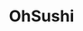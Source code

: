 ---
layout: place
title: OhSushi
permalink: /washington/richland/ohsushi.html
stateAbbr: WA
stateName: Washington
cityName: Richland
seo:
  type: restaurant
  links: http://oh-sushi.com/
place_id: ChIJJ7v0mJp7mFQRt5DBXgMohiQ
photos:
  - name: >-
      places/ChIJJ7v0mJp7mFQRt5DBXgMohiQ/photos/AeeoHcIBs4MTGNJPEY_AcBWDhggD5CsxnzAjtIbjruUJIvaPd9xt_lbi3Z2j40iR0_EYqN7aCQjAKztL9Ze_LiyG3aW-LFMQf9cwGKP8e5kPoIQj00NZCtxgatKXWWexvM6c875_hS1B0XYdCYf00wWGDBLT4gw6OjG7NsCzOtSoh6EodWkutFVIezmLI5XKf72q7MB2b6PXS8dfF3JgUPw5whibw3aEaXY4LEHAeEomBOYx6U1zqxsFa06bEILWS2J_wcVsJVqvypKdMqzh79jWb8zvajeD2B3CphenHpzkoUvsiA
    widthPx: 4000
    heightPx: 3000
    authorAttributions:
      - displayName: OhSushi
        uri: https://maps.google.com/maps/contrib/115297936581756299165
        photoUri: >-
          https://lh3.googleusercontent.com/a-/ALV-UjWY73Z39Y7WYhHUTXUstquHNKFrjCNdKCrBcQ4anbI8E4oiLv8=s100-p-k-no-mo
    flagContentUri: >-
      https://www.google.com/local/imagery/report/?cb_client=maps_api_places.places_api&image_key=!1e10!2sAF1QipPBYN5_vWwnvqCOBmelIsmEHgHKNMnSjWf4HocP&hl=en-US
    googleMapsUri: >-
      https://www.google.com/maps/place//data=!3m4!1e2!3m2!1sAF1QipPBYN5_vWwnvqCOBmelIsmEHgHKNMnSjWf4HocP!2e10!4m2!3m1!1s0x54987b9a98f4bb27:0x248628035ec190b7
  - name: >-
      places/ChIJJ7v0mJp7mFQRt5DBXgMohiQ/photos/AeeoHcI11GpbPHE40h0cYpoiQkr51B6RScc-HezzE8d-6hINCqt7o9IQwobzw2E4ta-28t9BaBOWbBvoLHNayC4tHOiXpIuSSqNaSvQm7_56u_JntGRcj0W6f9tsYRiv_IIePmkTbAEzHBhhODiem7bA7ioINgurX2hHX5a2RpOITbYhGp2JBlrk8PJSb7CJEy4vcMMuxSyHPXnwYMXMivBQicd0cR6UFQmzqPGCRQt6Ep2GdOGyz77-lhTxD2uUNN7mJFgs1lDS7jYS9gN3KK1hHJ9_K0UaoUUGjspNKVSDT9iMQQ
    widthPx: 3000
    heightPx: 2000
    authorAttributions:
      - displayName: OhSushi
        uri: https://maps.google.com/maps/contrib/115297936581756299165
        photoUri: >-
          https://lh3.googleusercontent.com/a-/ALV-UjWY73Z39Y7WYhHUTXUstquHNKFrjCNdKCrBcQ4anbI8E4oiLv8=s100-p-k-no-mo
    flagContentUri: >-
      https://www.google.com/local/imagery/report/?cb_client=maps_api_places.places_api&image_key=!1e10!2sAF1QipM3d2Wgh_HfYMhNAyQdaHoohLWk_djL9_sEStht&hl=en-US
    googleMapsUri: >-
      https://www.google.com/maps/place//data=!3m4!1e2!3m2!1sAF1QipM3d2Wgh_HfYMhNAyQdaHoohLWk_djL9_sEStht!2e10!4m2!3m1!1s0x54987b9a98f4bb27:0x248628035ec190b7
  - name: >-
      places/ChIJJ7v0mJp7mFQRt5DBXgMohiQ/photos/AeeoHcKoCmlLDVF5yA_sVPtLmMSZsiZToSoxMK_zg1fd5vjfPcFu9fZftK0g-ivAUYRIf8WhDqCTADA_DBOfj8J9jYAFOcaHZPcNZi-bkEQy8QBf2jKjIx-ogElfIMSxdljACV_fpbhcm6wYis35zdf01Tz0e5wyzWe7volbOvHoCkwf01Jw23xSrTvxYgme6hnF6DGEh4GqJTAeBKtcfqOok89lAgwFc28mvTJaGBxFTKqyS7aGSTZWMF0_iHKRJv7w2xNy5PMwH9eZgYR-iRZu-kAQynIsr-dfOP8blVgCpSIFvw
    widthPx: 4000
    heightPx: 2222
    authorAttributions:
      - displayName: OhSushi
        uri: https://maps.google.com/maps/contrib/115297936581756299165
        photoUri: >-
          https://lh3.googleusercontent.com/a-/ALV-UjWY73Z39Y7WYhHUTXUstquHNKFrjCNdKCrBcQ4anbI8E4oiLv8=s100-p-k-no-mo
    flagContentUri: >-
      https://www.google.com/local/imagery/report/?cb_client=maps_api_places.places_api&image_key=!1e10!2sAF1QipO_MxYn3TIifBCK6EUXlvzI8o1KyKYiYbtWNBx-&hl=en-US
    googleMapsUri: >-
      https://www.google.com/maps/place//data=!3m4!1e2!3m2!1sAF1QipO_MxYn3TIifBCK6EUXlvzI8o1KyKYiYbtWNBx-!2e10!4m2!3m1!1s0x54987b9a98f4bb27:0x248628035ec190b7
  - name: >-
      places/ChIJJ7v0mJp7mFQRt5DBXgMohiQ/photos/AeeoHcIb88YrJFYYxMPjFLwg-XmOhSI0J8ZcNgTtYGIQBwrE1oc7CB12zjwWLL_QjRAmaLBXAgK6FLtQCbPcrL4J1APJ7ExzbfnboyeX3FBVURqUBIvauYpYZsSz8e05lzKX4_7J1T0LB48ywMO4F7S7JSWXhBe2S73W-B2RU-DDj8pUNDzm5zW3kxp-XxOEchS65gkPu4TcynuJTuEZf0Dr8PY7Rj5L-ccK5w4jRGQtFN64je2xvipWd622QvN454oLS5HAZikBTFwbYjpHupVZkmcl9vqISN9sB3aj60tjBGJJK-ner89e7hpu5JCzR9QfTrHf97rBdRBD5yGzzLfJ-EMKC5hbGnOLTv8WYZzyeflL0FG0jKWc8F85351E_HZFkkk-IPYKtcisZyytspCPX_HCIqrjjVKOwP5xjO-Of5qT4fff
    widthPx: 4800
    heightPx: 3600
    authorAttributions:
      - displayName: Daangggitsquan
        uri: https://maps.google.com/maps/contrib/112877143297868313598
        photoUri: >-
          https://lh3.googleusercontent.com/a-/ALV-UjVEjlJouY0zQP_QfywJeyoXkokAicGgml3RjQcK7Og5ILUb3hGC=s100-p-k-no-mo
    flagContentUri: >-
      https://www.google.com/local/imagery/report/?cb_client=maps_api_places.places_api&image_key=!1e10!2sCIHM0ogKEICAgIC3yZTBogE&hl=en-US
    googleMapsUri: >-
      https://www.google.com/maps/place//data=!3m4!1e2!3m2!1sCIHM0ogKEICAgIC3yZTBogE!2e10!4m2!3m1!1s0x54987b9a98f4bb27:0x248628035ec190b7
  - name: >-
      places/ChIJJ7v0mJp7mFQRt5DBXgMohiQ/photos/AeeoHcKUgFyKzlDiuxOt9zvUS8Z8BKvvb-Ipk8HjckGthOyGx-Q4t3glROq7lRvttANVZDovkOq4jb-552ovnRN2Epb2HYhVMeD16pP9XnnrANn7puGWY0K3PdG5Di_4yNfDGhi-NGBxPeGy1v5Gq0J7syCZXE_RAFaiuOk1PneEF-eBKhxzGijJoW1m6IMF3X9fV3_C9BL9mqrLxofFfR7Zu5bT9dgnVXF0G10lPZ17cbLe3WruRfdGaveje7eRIKiN2fwSLLWamBht3uzmeQVv2USaeO85UQDt77Vj9wnBanIGDQ
    widthPx: 1715
    heightPx: 1606
    authorAttributions:
      - displayName: OhSushi
        uri: https://maps.google.com/maps/contrib/115297936581756299165
        photoUri: >-
          https://lh3.googleusercontent.com/a-/ALV-UjWY73Z39Y7WYhHUTXUstquHNKFrjCNdKCrBcQ4anbI8E4oiLv8=s100-p-k-no-mo
    flagContentUri: >-
      https://www.google.com/local/imagery/report/?cb_client=maps_api_places.places_api&image_key=!1e10!2sAF1QipN2toG2Y0IZzNh55F6Hf4jkTMPbO93pewRG2Rru&hl=en-US
    googleMapsUri: >-
      https://www.google.com/maps/place//data=!3m4!1e2!3m2!1sAF1QipN2toG2Y0IZzNh55F6Hf4jkTMPbO93pewRG2Rru!2e10!4m2!3m1!1s0x54987b9a98f4bb27:0x248628035ec190b7
  - name: >-
      places/ChIJJ7v0mJp7mFQRt5DBXgMohiQ/photos/AeeoHcK1He1L95IyT5hrecNxAecI5rEmHkQz2CUHMCStMwh1uE91-ZS-xwlnvK8sNl2UlB6h1cz7EnMYrp8A5s52bX6sTMpOi6ayznMjHMjT_2dGg11r9MF4mFJIUf8D2grV-jy7vRhB5aSEo1LYeBhNaZsyZjpBtaI1ofO0rYyqTgyODF_zzDfBOu_3BMP0jhZGKepKUAqCIpEFPknhMEuzYzZErHPv-Iu4-kgZQtKRSklm2oXA94nrUeM6aS41sO5_cVjqyXhegbbKVzEwyZvsA63OOtEkEJZlHUvj3SlshjhIAQ
    widthPx: 4080
    heightPx: 3060
    authorAttributions:
      - displayName: OhSushi
        uri: https://maps.google.com/maps/contrib/115297936581756299165
        photoUri: >-
          https://lh3.googleusercontent.com/a-/ALV-UjWY73Z39Y7WYhHUTXUstquHNKFrjCNdKCrBcQ4anbI8E4oiLv8=s100-p-k-no-mo
    flagContentUri: >-
      https://www.google.com/local/imagery/report/?cb_client=maps_api_places.places_api&image_key=!1e10!2sAF1QipPvTfdVWKlI2vhCCNsa72iXLXwKcc_qAbz4xZad&hl=en-US
    googleMapsUri: >-
      https://www.google.com/maps/place//data=!3m4!1e2!3m2!1sAF1QipPvTfdVWKlI2vhCCNsa72iXLXwKcc_qAbz4xZad!2e10!4m2!3m1!1s0x54987b9a98f4bb27:0x248628035ec190b7
  - name: >-
      places/ChIJJ7v0mJp7mFQRt5DBXgMohiQ/photos/AeeoHcIbnqggRPJLWHUvyJdnxoGRWd7-koQkVLPaeqT5JvYxYw_GADp8_naqXJgX7CEn2K1uKqE2ioUWuUGmcszRqyBWZJ7KPo6saqBWboxbMlceEPE_pQ9JmvtUHordsGy8B-Qixp4hmlMWyljOmPJtILuIHDGURQw4Et7TbU_-s5dsObMmpyn4A2TzXIspB6zZTZ5rzi2t8UM4CsmvnMyanKlhQ-a_ZCsS-C9cgsw1GYE11TofCOznubIK_MZR0de2HyRYb8F1EhsR93nRxhno0QfG5eNXlkKIKbRm4nhnXuyFQA
    widthPx: 1079
    heightPx: 1438
    authorAttributions:
      - displayName: OhSushi
        uri: https://maps.google.com/maps/contrib/115297936581756299165
        photoUri: >-
          https://lh3.googleusercontent.com/a-/ALV-UjWY73Z39Y7WYhHUTXUstquHNKFrjCNdKCrBcQ4anbI8E4oiLv8=s100-p-k-no-mo
    flagContentUri: >-
      https://www.google.com/local/imagery/report/?cb_client=maps_api_places.places_api&image_key=!1e10!2sAF1QipPQ0Xkq0jleEz9TSBOsCLG7qG9wf_K54Ro_CAHB&hl=en-US
    googleMapsUri: >-
      https://www.google.com/maps/place//data=!3m4!1e2!3m2!1sAF1QipPQ0Xkq0jleEz9TSBOsCLG7qG9wf_K54Ro_CAHB!2e10!4m2!3m1!1s0x54987b9a98f4bb27:0x248628035ec190b7
  - name: >-
      places/ChIJJ7v0mJp7mFQRt5DBXgMohiQ/photos/AeeoHcJhx43ugWw1AWSHrNvrMsS2yIAWhhYGKPY0m_N2yYYVwOVuQhIm75G0bD2pkE-2HSjVXJB3BODHtCS1D5F3cGNCnq1085ZzEyKfAtKLTdFOENUJgVdnGDdvJdNRknTCEIOMsvgRK4w1zLa3bjSutKZVNCtNJ9OPFN2v6VNCAmE6dJ3gxm0a-Qp7Md8QUC9mW3iG_hTcEaJ-GkWulWdf6vT5wIZ8bjfrJVCbGPfR5PpfxkXPuCaWmAxkxNqpULhsfdp5y4JGVvFnvihI6eGoS1tT8B1F0EjKx-V85aXCGyE-K6B3hPQWo2WAXHMJ15wYtQs0de3VZP2cGEUhW3J5oNAwQIwbry0a9qur9JlE2LPy4y_6CWCJnCFt5rYPlDKUB0MXJ_xvO2aakLaJCQRTD8tXIZkkON-wfOisOiSF9nzESl6-
    widthPx: 4032
    heightPx: 3024
    authorAttributions:
      - displayName: Rebecca Bagley
        uri: https://maps.google.com/maps/contrib/105876751902628695382
        photoUri: >-
          https://lh3.googleusercontent.com/a-/ALV-UjUmZjBu0kpyGKacILdI9MBSD0bKdmltV3kC60e1nVEzRGGbUhcvVw=s100-p-k-no-mo
    flagContentUri: >-
      https://www.google.com/local/imagery/report/?cb_client=maps_api_places.places_api&image_key=!1e10!2sCIHM0ogKEICAgICxgd3a0QE&hl=en-US
    googleMapsUri: >-
      https://www.google.com/maps/place//data=!3m4!1e2!3m2!1sCIHM0ogKEICAgICxgd3a0QE!2e10!4m2!3m1!1s0x54987b9a98f4bb27:0x248628035ec190b7
  - name: >-
      places/ChIJJ7v0mJp7mFQRt5DBXgMohiQ/photos/AeeoHcI-rzJLy2rs4bg85l4ZZHaTIX8vZ7peNcTtT902WTdAmXSn0Z0lW9NtUnelS_i_rNGhB3MDn4N9yRaDxxKRHuoWkTEe3NF5KOc-Sfyx2_SKItCtzU63GWqbDqsdPS6dCEcBBLiDyQeh3kPesTlm6BAVdT8y1G_0mpQuaux62mGJCF1P2iDm43_qwhFkoNcI5ZVHNcbbTRfYfR2T7gDScUNzZVXooOSMYE4V1Sc3iVXmAOLbiS-jrtAwrHApQB7KopiW2gM4tgHsp2_dVMbUmg_5WDbms-ENgshQGnveko0FBg
    widthPx: 1715
    heightPx: 1606
    authorAttributions:
      - displayName: OhSushi
        uri: https://maps.google.com/maps/contrib/115297936581756299165
        photoUri: >-
          https://lh3.googleusercontent.com/a-/ALV-UjWY73Z39Y7WYhHUTXUstquHNKFrjCNdKCrBcQ4anbI8E4oiLv8=s100-p-k-no-mo
    flagContentUri: >-
      https://www.google.com/local/imagery/report/?cb_client=maps_api_places.places_api&image_key=!1e10!2sAF1QipMld73hT9bdLcz2jI8DtRn8bTCss68gf8izTScq&hl=en-US
    googleMapsUri: >-
      https://www.google.com/maps/place//data=!3m4!1e2!3m2!1sAF1QipMld73hT9bdLcz2jI8DtRn8bTCss68gf8izTScq!2e10!4m2!3m1!1s0x54987b9a98f4bb27:0x248628035ec190b7
  - name: >-
      places/ChIJJ7v0mJp7mFQRt5DBXgMohiQ/photos/AeeoHcJ4D5qQQyfYfphYToXK3PYW3kz5mdpoxHxeu4Aqc6psGpONNQZxbCRjh3tGhYx6Odq9ROlU-bV8N-V82chM5W9LWag6IosgNTuMHa_-HvSZr0QdVjkTOhge8i15BKccW6YVjIMmt7FhdMVcZuWctSzEUjijMFcp9z1piRYviZIJkgc3M6QtUySKPSoOlPNwSIzwkuZbvR-mqg4oBLs2j2fHOR96qKybhanCs4hQUV2_mpwSvSHh-8pZZ1fWOo8tgEfFPE4ex_5MvaUN5IwAInV_XlIvcrSMdJtTDXzuO9g8tTUCPhDlw8rzhXFSSMInhYUzpxIQCJhTwwyRHCR8PNkW-SozXHzxqGQwNPQ7cGlei_8h1xs6-mO1_OvtkB8KKypKqsa23p7YMGGicciW3uJ1ENhMGBuh9RyENeVVSd8
    widthPx: 1200
    heightPx: 1600
    authorAttributions:
      - displayName: Em T
        uri: https://maps.google.com/maps/contrib/101962787604972197840
        photoUri: >-
          https://lh3.googleusercontent.com/a-/ALV-UjVayLsWLHb3L2uReGZ4GgyHWbeyyPIOA1jX4ul4ohxZDnaohqw=s100-p-k-no-mo
    flagContentUri: >-
      https://www.google.com/local/imagery/report/?cb_client=maps_api_places.places_api&image_key=!1e10!2sCIHM0ogKEICAgICngvPtcg&hl=en-US
    googleMapsUri: >-
      https://www.google.com/maps/place//data=!3m4!1e2!3m2!1sCIHM0ogKEICAgICngvPtcg!2e10!4m2!3m1!1s0x54987b9a98f4bb27:0x248628035ec190b7
address: 735 The Pkwy, Richland, WA 99352, USA
street: 735 The Pkwy
city: Richland
state: WA
zip: '99352'
country: USA
neighborhood: null
latitude: '46.275792'
longitude: '-119.274560'
accessibility_options:
  wheelchairAccessibleParking: true
  wheelchairAccessibleEntrance: true
  wheelchairAccessibleRestroom: true
  wheelchairAccessibleSeating: true
business_status: OPERATIONAL
name: OhSushi
google_maps_links:
  directionsUri: >-
    https://www.google.com/maps/dir//''/data=!4m7!4m6!1m1!4e2!1m2!1m1!1s0x54987b9a98f4bb27:0x248628035ec190b7!3e0
  placeUri: https://maps.google.com/?cid=2631835027184390327
  writeAReviewUri: >-
    https://www.google.com/maps/place//data=!4m3!3m2!1s0x54987b9a98f4bb27:0x248628035ec190b7!12e1
  reviewsUri: >-
    https://www.google.com/maps/place//data=!4m4!3m3!1s0x54987b9a98f4bb27:0x248628035ec190b7!9m1!1b1
  photosUri: >-
    https://www.google.com/maps/place//data=!4m3!3m2!1s0x54987b9a98f4bb27:0x248628035ec190b7!10e5
primary_type: Japanese Restaurant
opening_hours:
  openNow: true
  periods:
    - open:
        day: 1
        hour: 10
        minute: 30
      close:
        day: 1
        hour: 20
        minute: 0
    - open:
        day: 2
        hour: 10
        minute: 30
      close:
        day: 2
        hour: 20
        minute: 0
    - open:
        day: 3
        hour: 10
        minute: 30
      close:
        day: 3
        hour: 20
        minute: 0
    - open:
        day: 4
        hour: 10
        minute: 30
      close:
        day: 4
        hour: 20
        minute: 0
    - open:
        day: 5
        hour: 10
        minute: 30
      close:
        day: 5
        hour: 20
        minute: 0
    - open:
        day: 6
        hour: 11
        minute: 0
      close:
        day: 6
        hour: 20
        minute: 0
  weekdayDescriptions:
    - 'Monday: 10:30 AM – 8:00 PM'
    - 'Tuesday: 10:30 AM – 8:00 PM'
    - 'Wednesday: 10:30 AM – 8:00 PM'
    - 'Thursday: 10:30 AM – 8:00 PM'
    - 'Friday: 10:30 AM – 8:00 PM'
    - 'Saturday: 11:00 AM – 8:00 PM'
    - 'Sunday: Closed'
  nextCloseTime: '2025-05-04T03:00:00Z'
secondary_opening_hours:
  regular:
    weekdayDescriptions: null
    type: null
  current:
    weekdayDescriptions: null
    type: null
phone: (509) 713-7320
price_level: PRICE_LEVEL_MODERATE
price_range: $10 &ndash; $20
rating: '4.8'
rating_count: 204
website: http://oh-sushi.com/
description: >-
  Discover OhSushi in Richland, Washington$$$OhSushi in Richland, Washington,
  stands out as a welcoming spot for Japanese dining enthusiasts seeking fresh
  and flavorful options. This casual eatery offers a variety of sushi rolls and
  bento boxes, crafted with attention to quality and accessibility features like
  wheelchair-friendly entrances and seating. Patrons can enjoy a range of dishes
  that highlight traditional flavors, making it a go-to choice for those
  exploring sushi restaurants in the area. The restaurant's convenient hours,
  including weekday lunches and weekend dinners, add to its appeal for anyone
  craving authentic Japanese cuisine nearby. With its moderate pricing and
  inviting atmosphere, OhSushi provides a relaxed setting perfect for savoring
  top-rated sushi experiences.
generative_summary: >-
  Discover OhSushi in Richland, Washington$$$OhSushi in Richland, Washington,
  stands out as a welcoming spot for Japanese dining enthusiasts seeking fresh
  and flavorful options. This casual eatery offers a variety of sushi rolls and
  bento boxes, crafted with attention to quality and accessibility features like
  wheelchair-friendly entrances and seating. Patrons can enjoy a range of dishes
  that highlight traditional flavors, making it a go-to choice for those
  exploring sushi restaurants in the area. The restaurant's convenient hours,
  including weekday lunches and weekend dinners, add to its appeal for anyone
  craving authentic Japanese cuisine nearby. With its moderate pricing and
  inviting atmosphere, OhSushi provides a relaxed setting perfect for savoring
  top-rated sushi experiences.
generative_disclosure: Summarized by AI using the Grok-3-Mini model.
reviews: null
review_summary: >-
  What Customers Are Buzzing About$$$Visitors to this Japanese spot often rave
  about the tasty poke bowls and vibrant sushi selections that hit the spot
  every time. Folks appreciate the fresh ingredients and creative dishes like
  specialty rolls, which keep things exciting without breaking the bank. The
  staff comes across as friendly and attentive, helping to create a warm and
  welcoming vibe that makes dining out feel effortless. Overall, the reasonable
  prices and solid portions contribute to a satisfying meal, drawing in those
  looking for reliable sushi options. While opinions are generally positive,
  it's clear that the combination of great food and service keeps customers
  coming back for more enjoyable visits.
review_disclosure: Summarized by AI using the Grok-3-Mini model.
parking_options: null
payment_options: null
allow_dogs: null
curbside_pickup: null
delivery: null
dine_in: null
good_for_children: null
good_for_groups: null
good_for_sports: null
live_music: null
menu_for_children: null
outdoor_seating: null
reservable: null
restroom: null
serves_beer: null
serves_breakfast: null
serves_brunch: null
serves_cocktails: null
serves_coffee: null
serves_dinner: null
serves_dessert: null
serves_lunch: null
serves_vegetarian_food: null
serves_wine: null
takeout: null
update_category: enterprise
places_description: null

---